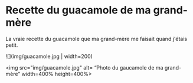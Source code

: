 # Recette du guacamole de ma grand-mère

La vraie recette du guacamole que ma grand-mère me faisait quand j'étais petit.

![](img/guacamole.jpg | width=200)

<img src="img/guacamole.jpg" alt= “Photo du gaucamole de ma grand-mère” width=400% height=400%>
